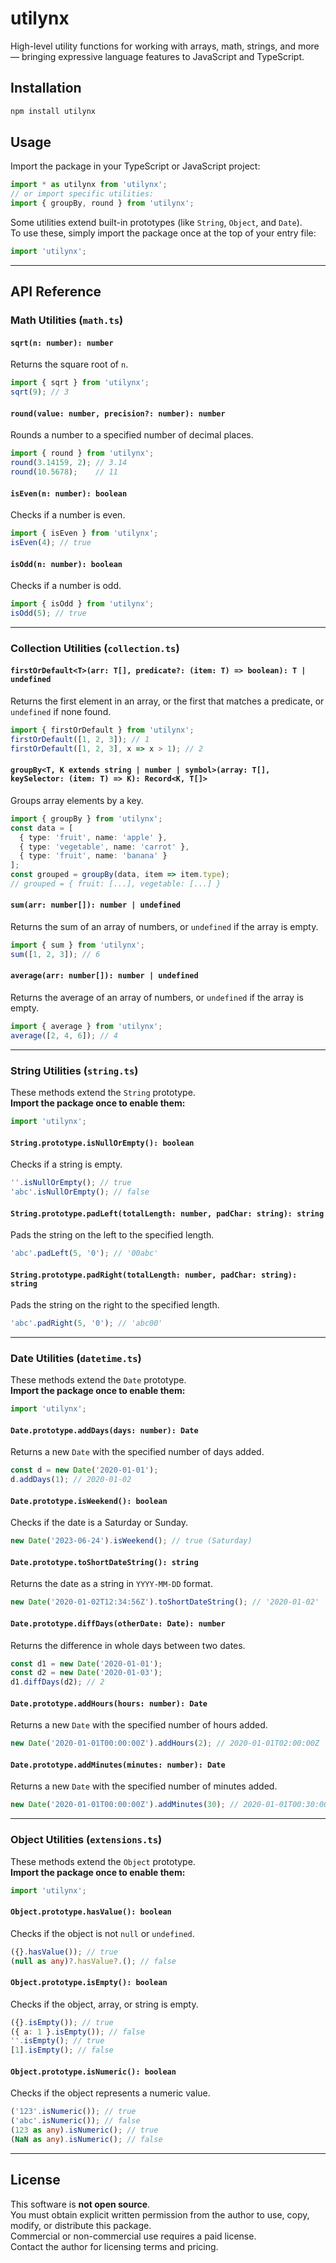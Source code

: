 # utilynx

High-level utility functions for working with arrays, math, strings, and more — bringing expressive language features to JavaScript and TypeScript.

## Installation

```bash
npm install utilynx
```

## Usage

Import the package in your TypeScript or JavaScript project:

```typescript
import * as utilynx from 'utilynx';
// or import specific utilities:
import { groupBy, round } from 'utilynx';
```

Some utilities extend built-in prototypes (like `String`, `Object`, and `Date`).  
To use these, simply import the package once at the top of your entry file:

```typescript
import 'utilynx';
```

---

## API Reference

### Math Utilities (`math.ts`)

#### `sqrt(n: number): number`
Returns the square root of `n`.

```typescript
import { sqrt } from 'utilynx';
sqrt(9); // 3
```

#### `round(value: number, precision?: number): number`
Rounds a number to a specified number of decimal places.

```typescript
import { round } from 'utilynx';
round(3.14159, 2); // 3.14
round(10.5678);    // 11
```

#### `isEven(n: number): boolean`
Checks if a number is even.

```typescript
import { isEven } from 'utilynx';
isEven(4); // true
```

#### `isOdd(n: number): boolean`
Checks if a number is odd.

```typescript
import { isOdd } from 'utilynx';
isOdd(5); // true
```

---

### Collection Utilities (`collection.ts`)

#### `firstOrDefault<T>(arr: T[], predicate?: (item: T) => boolean): T | undefined`
Returns the first element in an array, or the first that matches a predicate, or `undefined` if none found.

```typescript
import { firstOrDefault } from 'utilynx';
firstOrDefault([1, 2, 3]); // 1
firstOrDefault([1, 2, 3], x => x > 1); // 2
```

#### `groupBy<T, K extends string | number | symbol>(array: T[], keySelector: (item: T) => K): Record<K, T[]>`
Groups array elements by a key.

```typescript
import { groupBy } from 'utilynx';
const data = [
  { type: 'fruit', name: 'apple' },
  { type: 'vegetable', name: 'carrot' },
  { type: 'fruit', name: 'banana' }
];
const grouped = groupBy(data, item => item.type);
// grouped = { fruit: [...], vegetable: [...] }
```

#### `sum(arr: number[]): number | undefined`
Returns the sum of an array of numbers, or `undefined` if the array is empty.

```typescript
import { sum } from 'utilynx';
sum([1, 2, 3]); // 6
```

#### `average(arr: number[]): number | undefined`
Returns the average of an array of numbers, or `undefined` if the array is empty.

```typescript
import { average } from 'utilynx';
average([2, 4, 6]); // 4
```

---

### String Utilities (`string.ts`)

These methods extend the `String` prototype.  
**Import the package once to enable them:**

```typescript
import 'utilynx';
```

#### `String.prototype.isNullOrEmpty(): boolean`
Checks if a string is empty.

```typescript
''.isNullOrEmpty(); // true
'abc'.isNullOrEmpty(); // false
```

#### `String.prototype.padLeft(totalLength: number, padChar: string): string`
Pads the string on the left to the specified length.

```typescript
'abc'.padLeft(5, '0'); // '00abc'
```

#### `String.prototype.padRight(totalLength: number, padChar: string): string`
Pads the string on the right to the specified length.

```typescript
'abc'.padRight(5, '0'); // 'abc00'
```

---

### Date Utilities (`datetime.ts`)

These methods extend the `Date` prototype.  
**Import the package once to enable them:**

```typescript
import 'utilynx';
```

#### `Date.prototype.addDays(days: number): Date`
Returns a new `Date` with the specified number of days added.

```typescript
const d = new Date('2020-01-01');
d.addDays(1); // 2020-01-02
```

#### `Date.prototype.isWeekend(): boolean`
Checks if the date is a Saturday or Sunday.

```typescript
new Date('2023-06-24').isWeekend(); // true (Saturday)
```

#### `Date.prototype.toShortDateString(): string`
Returns the date as a string in `YYYY-MM-DD` format.

```typescript
new Date('2020-01-02T12:34:56Z').toShortDateString(); // '2020-01-02'
```

#### `Date.prototype.diffDays(otherDate: Date): number`
Returns the difference in whole days between two dates.

```typescript
const d1 = new Date('2020-01-01');
const d2 = new Date('2020-01-03');
d1.diffDays(d2); // 2
```

#### `Date.prototype.addHours(hours: number): Date`
Returns a new `Date` with the specified number of hours added.

```typescript
new Date('2020-01-01T00:00:00Z').addHours(2); // 2020-01-01T02:00:00Z
```

#### `Date.prototype.addMinutes(minutes: number): Date`
Returns a new `Date` with the specified number of minutes added.

```typescript
new Date('2020-01-01T00:00:00Z').addMinutes(30); // 2020-01-01T00:30:00Z
```

---

### Object Utilities (`extensions.ts`)

These methods extend the `Object` prototype.  
**Import the package once to enable them:**

```typescript
import 'utilynx';
```

#### `Object.prototype.hasValue(): boolean`
Checks if the object is not `null` or `undefined`.

```typescript
({}.hasValue()); // true
(null as any)?.hasValue?.(); // false
```

#### `Object.prototype.isEmpty(): boolean`
Checks if the object, array, or string is empty.

```typescript
({}.isEmpty()); // true
({ a: 1 }.isEmpty()); // false
''.isEmpty(); // true
[1].isEmpty(); // false
```

#### `Object.prototype.isNumeric(): boolean`
Checks if the object represents a numeric value.

```typescript
('123'.isNumeric()); // true
('abc'.isNumeric()); // false
(123 as any).isNumeric(); // true
(NaN as any).isNumeric(); // false
```

---

## License

This software is **not open source**.  
You must obtain explicit written permission from the author to use, copy, modify, or distribute this package.  
Commercial or non-commercial use requires a paid license.  
Contact the author for licensing terms and pricing.
